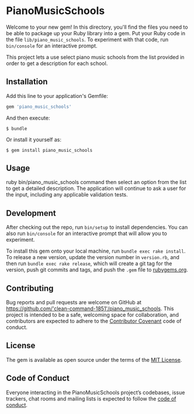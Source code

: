 # PianoMusicSchools

Welcome to your new gem! In this directory, you'll find the files you need to be able to package up your Ruby library into a gem. Put your Ruby code in the file `lib/piano_music_schools`. To experiment with that code, run `bin/console` for an interactive prompt.

This project lets a use select piano music schools from the list provided in order 
to get a description for each school.
## Installation

Add this line to your application's Gemfile:

```ruby
gem 'piano_music_schools'
```

And then execute:

    $ bundle

Or install it yourself as:

    $ gem install piano_music_schools

## Usage

ruby bin/piano_music_schools command then select an option from the list to get a detailed 
description. The application will continue to ask a user for the input, including any applicable validation tests.

## Development

After checking out the repo, run `bin/setup` to install dependencies. You can also run `bin/console` for an interactive prompt that will allow you to experiment.

To install this gem onto your local machine, run `bundle exec rake install`. To release a new version, update the version number in `version.rb`, and then run `bundle exec rake release`, which will create a git tag for the version, push git commits and tags, and push the `.gem` file to [rubygems.org](https://rubygems.org).

## Contributing

Bug reports and pull requests are welcome on GitHub at https://github.com/'clean-command-1851'/piano_music_schools. This project is intended to be a safe, welcoming space for collaboration, and contributors are expected to adhere to the [Contributor Covenant](http://contributor-covenant.org) code of conduct.

## License

The gem is available as open source under the terms of the [MIT License](https://opensource.org/licenses/MIT).

## Code of Conduct

Everyone interacting in the PianoMusicSchools project’s codebases, issue trackers, chat rooms and mailing lists is expected to follow the [code of conduct](https://github.com/'clean-command-1851'/piano_music_schools/blob/master/CODE_OF_CONDUCT.md).
